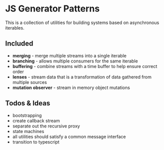 # JS Generator Patterns

This is a collection of utilities for building systems based on asynchronous iterables.

## Included

- **merging** - merge multiple streams into a single iterable
- **branching** - allows multiple consumers for the same iterable
- **buffering** - combine streams with a time buffer to help ensure correct order
- **lenses** - stream data that is a transformation of data gathered from multiple sources
- **mutation observer** - stream in memory object mutations

## Todos & Ideas

- bootstrapping
- create callback stream
- separate out the recursive proxy
- state machines
- all utilities should satisfy a common message interface
- transition to typescript
